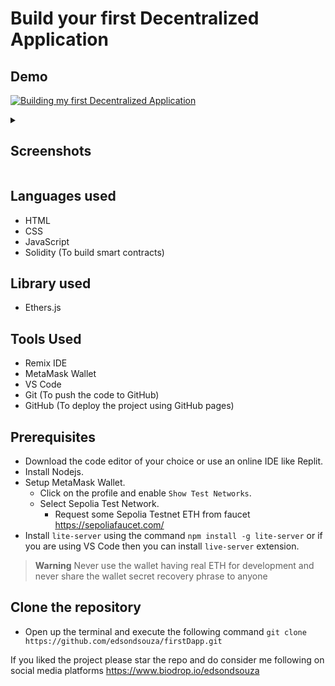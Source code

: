 # Build your first Decentralized Application

## Demo
[![Building my first Decentralized Application](https://i.ytimg.com/vi/2gOZ6S_zksY/mqdefault.jpg "Building my first Decentralized Application")]((https://www.youtube.com/watch?v=2gOZ6S_zksY) "Building my first Decentralized Application")
    
<details>
<summary><h2>Screenshots</h2></summary>
    
![image](https://github.com/edsondsouza/firstDapp/assets/93525771/cd1173a0-c528-4b73-85d0-c9b004c432bb)

![image](https://github.com/edsondsouza/firstDapp/assets/93525771/eb50630a-cff8-491e-8dd5-9573a86ebdc1)

![image](https://github.com/edsondsouza/firstDapp/assets/93525771/affa9b82-29d6-4188-b9b1-7e4cbbafe918)

</details> 

## Languages used 
- HTML
- CSS
- JavaScript
- Solidity (To build smart contracts)

## Library used
- Ethers.js

## Tools Used
- Remix IDE
- MetaMask Wallet
- VS Code
- Git (To push the code to GitHub)
- GitHub (To deploy the project using GitHub pages)

## Prerequisites
- Download the code editor of your choice or use an online IDE like Replit.
- Install Nodejs.
- Setup MetaMask Wallet.
    - Click on the profile and enable `Show Test Networks`.
    - Select Sepolia Test Network.
        - Request some Sepolia Testnet ETH from faucet https://sepoliafaucet.com/
- Install `lite-server` using the command `npm install -g lite-server` or if you are using VS Code then you can install `live-server` extension.

> **Warning**
Never use the wallet having real ETH for development and never share the wallet secret recovery phrase to anyone

## Clone the repository
- Open up the terminal and execute the following command `git clone https://github.com/edsondsouza/firstDapp.git`

If you liked the project please star the repo and do consider me following on social media platforms https://www.biodrop.io/edsondsouza
